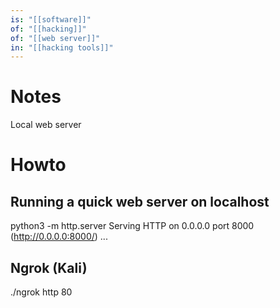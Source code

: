 ```yaml
---
is: "[[software]]"
of: "[[hacking]]"
of: "[[web server]]"
in: "[[hacking tools]]"
---
```

# Notes
Local web server

# Howto
## Running a quick web server on localhost
python3 -m http.server
Serving HTTP on 0.0.0.0 port 8000 (http://0.0.0.0:8000/) ...

## Ngrok (Kali)
./ngrok http 80

